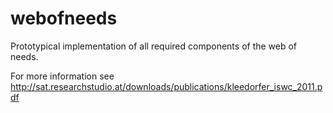 webofneeds
==========

Prototypical implementation of all required components of the web of needs.

For more information see http://sat.researchstudio.at/downloads/publications/kleedorfer_iswc_2011.pdf